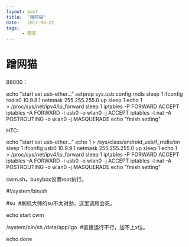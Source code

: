 ```yaml
---
layout: post
title:  "蹭网猫"
date:   2017-08-22
tags:
      - 随笔
---
```


# 蹭网猫


B8000：

echo \"start set usb-ether\...\"
setprop sys.usb.config rndis
sleep 1
ifconfig rndis0 10.9.8.1 netmask 255.255.255.0 up
sleep 1
echo 1 \> /proc/sys/net/ipv4/ip_forward
sleep 1
iptables -P FORWARD ACCEPT
iptables -A FORWARD -i usb0 -o wlan0 -j ACCEPT
iptables -t nat -A POSTROUTING -o wlan0 -j MASQUERADE
echo \"finish setting\"

HTC:

echo \"start set usb-ether\...\"
echo 1 \> /sys/class/android_usb/f_rndis/on
sleep 1
ifconfig usb0 10.9.9.1 netmask 255.255.255.0 up
sleep 1
echo 1 \> /proc/sys/net/ipv4/ip_forward
sleep 1
iptables -P FORWARD ACCEPT
iptables -A FORWARD -i usb0 -o wlan0 -j ACCEPT
iptables -t nat -A POSTROUTING -o wlan0 -j MASQUERADE
echo \"finish setting\"

cwm.sh，busybox设置root执行。

#!/system/bin/sh

#su  #刷机大师的su不太对劲，这里调用会死。

echo start cwm

/system/bin/sh /data/app/igo  #直接运行不行，加不上x位。

echo done

